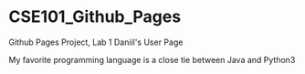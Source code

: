 # CSE101_Github_Pages
Github Pages Project, Lab 1
Daniil's User Page

My favorite programming language is a close tie between Java and Python3